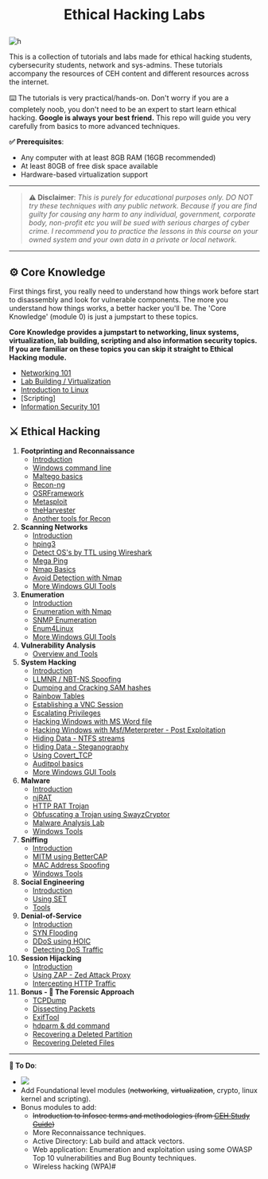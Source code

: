 # <p align="center">Ethical Hacking Labs
</p>

![h](https://gist.githubusercontent.com/Samsar4/62886aac358c3d484a0ec17e8eb11266/raw/89f706846f97cd3e59880dbc03e4f1d5f8023783/header-ehl.jpg)

This is a collection of tutorials and labs made for  ethical hacking students, cybersecurity students, network and sys-admins. These tutorials accompany the resources of CEH content and different resources across the internet.

⌨️ The tutorials is very practical/hands-on. Don't worry if you are a completely noob, you don't need to be an expert to start learn ethical hacking. **Google is always your best friend.** This repo will guide you very carefully from basics to more advanced techniques.

**✅ Prerequisites**:
* Any computer with at least 8GB RAM (16GB recommended)
* At least 80GB of free disk space available
* Hardware-based virtualization support

* * *

> **⚠️ Disclaimer**:
*This is purely for educational purposes only. DO NOT try these techniques with any public network. Because if you are find guilty for causing any harm to any individual, government, corporate body, non-profit etc you will be sued with serious charges of cyber crime. I recommend you to practice the lessons in this course on your owned system and your own data in a private or local network.*

* * * 

## ⚙️ Core Knowledge
First things first, you really need to understand how things work before start to disassembly and look for vulnerable components. The more you understand how things works, a better hacker you'll be. The 'Core Knowledge' (module 0) is just a jumpstart to these topics.

**Core Knowledge provides a jumpstart to networking, linux systems, virtualization, lab building, scripting and also information security topics. If you are familiar on these topics you can skip it straight to Ethical Hacking module.**

* [Networking 101](https://github.com/hidayat-tanjung/hacking-lab/blob/main/0-Core-Knowledge/0-Networking-101.md)
* [Lab Building / Virtualization](https://github.com/hidayat-tanjung/hacking-lab/blob/main/0-Core-Knowledge/1-Lab-Building.md)
* [Introduction to Linux](https://github.com/hidayat-tanjung/hacking-lab/blob/main/0-Core-Knowledge/2-Intro-to-Linux.md)
* [Scripting]
* [Information Security 101](https://github.com/hidayat-tanjung/hacking-lab/blob/main/0-Core-Knowledge/4-Infosec-101.md)

## ⚔️ Ethical Hacking
1. **Footprinting and Reconnaissance**
    * [Introduction](https://github.com/hidayat-tanjung/hacking-lab/blob/main/1-Footprinting-and-Reconnaissance/0-What-is-Footprinting.md)
    * [Windows command line](https://github.com/hidayat-tanjung/hacking-lab/blob/main/1-Footprinting-and-Reconnaissance/1-Windows-CommandLine.md)
    * [Maltego basics](https://github.com/hidayat-tanjung/hacking-lab/blob/main/1-Footprinting-and-Reconnaissance/2-Maltego-Basics.md)
    * [Recon-ng](https://github.com/hidayat-tanjung/hacking-lab/blob/main/1-Footprinting-and-Reconnaissance/3-Recon-ng.md)
    * [OSRFramework](https://github.com/hidayat-tanjung/hacking-lab/blob/main/1-Footprinting-and-Reconnaissance/4-OSRFramework.md)
    * [Metasploit](https://github.com/hidayat-tanjung/hacking-lab/blob/main/1-Footprinting-and-Reconnaissance/5-Metasploit-Basics.md)
    * [theHarvester](https://github.com/hidayat-tanjung/hacking-lab/blob/main/1-Footprinting-and-Reconnaissance/6-theHarvester.md)
    * [Another tools for Recon](https://github.com/hidayat-tanjung/hacking-lab/blob/main/1-Footprinting-and-Reconnaissance/7-Other-Tools.md)
2. **Scanning Networks**
    * [Introduction](https://github.com/hidayat-tanjung/hacking-lab/blob/main/2-Scanning-Networks/0-Scanning-a-Target-Network.md)
    * [hping3](https://github.com/hidayat-tanjung/hacking-lab/blob/main/2-Scanning-Networks/1-hping3.md)
    * [Detect OS's by TTL using Wireshark](https://github.com/hidayat-tanjung/hacking-lab/blob/main/2-Scanning-Networks/2-TTL.md)
    * [Mega Ping](https://github.com/hidayat-tanjung/hacking-lab/blob/main/2-Scanning-Networks/3-MegaPing.md)
    * [Nmap Basics](https://github.com/hidayat-tanjung/hacking-lab/blob/main/2-Scanning-Networks/4-Nmap.md)
    * [Avoid Detection with Nmap](https://github.com/hidayat-tanjung/hacking-lab/blob/main/2-Scanning-Networks/5-NmapDecoyIP.md)
    * [More Windows GUI Tools](https://github.com/hidayat-tanjung/hacking-lab/blob/main/2-Scanning-Networks/6-WindowsTools.md)
3. **Enumeration**
    * [Introduction](https://github.com/hidayat-tanjung/hacking-lab/blob/main/3-Enumeration/0-Introduction.md)
    * [Enumeration with Nmap](https://github.com/hidayat-tanjung/hacking-lab/blob/main/3-Enumeration/1-Enumerating-with-Nmap.md)
    * [SNMP Enumeration](https://github.com/hidayat-tanjung/hacking-lab/blob/main/3-Enumeration/2-SNMP-Enumeration.md)
    * [Enum4Linux](https://github.com/hidayat-tanjung/hacking-lab/blob/main/3-Enumeration/3-Enum4linux-Win-and-Samba-Enumeration.md)
    * [More Windows GUI Tools](https://github.com/hidayat-tanjung/hacking-lab/blob/main/3-Enumeration/4-Windows-EnumerationTools.md)
4. **Vulnerability Analysis**
    * [Overview and Tools](https://github.com/hidayat-tanjung/hacking-lab/blob/main/4-Vulnerability-Analysis/Overview-and-Tools.md) 
5. **System Hacking**
    * [Introduction](https://github.com/hidayat-tanjung/hacking-lab/blob/main/5-System-Hacking/0-Introduction.md)
    * [LLMNR / NBT-NS Spoofing](hhttps://github.com/hidayat-tanjung/hacking-lab/blob/main/5-System-Hacking/1-LLMNR-NBT-NS.md)
    * [Dumping and Cracking SAM hashes](https://github.com/hidayat-tanjung/hacking-lab/blob/main/5-System-Hacking/2-SAM-Hashes.md)
    * [Rainbow Tables](https://github.com/hidayat-tanjung/hacking-lab/blob/main/5-System-Hacking/3-Rainbow-tables.md)
    * [Establishing a VNC Session](https://github.com/hidayat-tanjung/hacking-lab/blob/main/5-System-Hacking/4-VNC-Session.md)
    * [Escalating Privileges](https://github.com/hidayat-tanjung/hacking-lab/blob/main/5-System-Hacking/5-Escalating-Privileges.md)
    * [Hacking Windows with MS Word file](https://github.com/hidayat-tanjung/hacking-lab/blob/main/5-System-Hacking/6-Hacking-Windows-with-Doc-file.md)
    * [Hacking Windows with Msf/Meterpreter - Post Exploitation](https://github.com/hidayat-tanjung/hacking-lab/blob/main/5-System-Hacking/7-Hacking-Windows-with-Metasploit-PostExploitation.md)
    * [Hiding Data - NTFS streams](https://github.com/hidayat-tanjung/hacking-lab/blob/main/5-System-Hacking/8-NTFS-Streams.md)
    * [Hiding Data - Steganography](https://github.com/hidayat-tanjung/hacking-lab/blob/main/5-System-Hacking/9-Steganography.md)
    * [Using Covert_TCP](https://github.com/hidayat-tanjung/hacking-lab/blob/main/5-System-Hacking/10-Covert_TCP.md)
    * [Auditpol basics](https://github.com/hidayat-tanjung/hacking-lab/blob/main/5-System-Hacking/11-Auditpol.md)
    * [More Windows GUI Tools](https://github.com/hidayat-tanjung/hacking-lab/blob/main/5-System-Hacking/12-WindowsTools.md)
6. **Malware** 
    * [Introduction](https://github.com/hidayat-tanjung/hacking-lab/blob/main/6-Malware/0-Introduction.md)
    * [njRAT](https://github.com/hidayat-tanjung/hacking-lab/blob/main/6-Malware/1-Using-njRAT.md)
    * [HTTP RAT Trojan](https://github.com/hidayat-tanjung/hacking-lab/blob/main/6-Malware/2-HTTP-Trojan.md)
    * [Obfuscating a Trojan using SwayzCryptor](https://github.com/hidayat-tanjung/hacking-lab/blob/main/6-Malware/3-Obfuscating-Trojan-SwayzCryptor.md)
    * [Malware Analysis Lab](https://github.com/hidayat-tanjung/hacking-lab/blob/main/6-Malware/4-Malware-Analysis-Lab.md)
    * [Windows Tools](https://github.com/hidayat-tanjung/hacking-lab/blob/main/6-Malware/5-Windows-Tools.md)
7. **Sniffing**
    * [Introduction](https://github.com/hidayat-tanjung/hacking-lab/blob/main/7-Sniffing/0-Introduction.md)
    * [MITM using BetterCAP](https://github.com/hidayat-tanjung/hacking-lab/blob/main/7-Sniffing/1-MITM-with-Bettercap.md)
    * [MAC Address Spoofing](https://github.com/hidayat-tanjung/hacking-lab/blob/main/7-Sniffing/2-Spoofing-MAC-address.md)
    * [Windows Tools](https://github.com/hidayat-tanjung/hacking-lab/blob/main/7-Sniffing/X-Windows-Tools.md)
8. **Social Engineering**
    * [Introduction](https://github.com/hidayat-tanjung/hacking-lab/blob/main/8-Social-Engineering/0-Introduction.md)
    * [Using SET](https://github.com/hidayat-tanjung/hacking-lab/blob/main/8-Social-Engineering/1-Using-SET.md)
    * [Tools](https://github.com/hidayat-tanjung/hacking-lab/blob/main/8-Social-Engineering/X-Tools.md)
9. **Denial-of-Service**
    * [Introduction](https://github.com/hidayat-tanjung/hacking-lab/blob/main/9-Denial-of-Service/0-Introduction.md)
    * [SYN Flooding](https://github.com/hidayat-tanjung/hacking-lab/blob/main/9-Denial-of-Service/1-SYN-Flooding.md)
    * [DDoS using HOIC](https://github.com/hidayat-tanjung/hacking-lab/blob/main/9-Denial-of-Service/2-DDoS-using-HOIC.md)
    * [Detecting DoS Traffic](https://github.com/hidayat-tanjung/hacking-lab/blob/main/9-Denial-of-Service/3-Detecting-DoS-Traffic.md)
10. **Session Hijacking**
    * [Introduction](https://github.com/hidayat-tanjung/hacking-lab/blob/main/10-Session-Hijacking/0-Introduction.md)
    * [Using ZAP - Zed Attack Proxy](https://github.com/hidayat-tanjung/hacking-lab/blob/main/10-Session-Hijacking/1-Using-ZAP.md)
    * [Intercepting HTTP Traffic](https://github.com/hidayat-tanjung/hacking-lab/blob/main/10-Session-Hijacking/2-Intercepting-HTTP-Traffic.md)
11. **Bonus - 🔬 The Forensic Approach**
    * [TCPDump](https://github.com/hidayat-tanjung/hacking-lab/blob/main/11-Bonus/TCPDump-Tutorial.md)
    * [Dissecting Packets](https://github.com/hidayat-tanjung/hacking-lab/blob/main/11-Bonus/Dissecting-packets.md)
    * [ExifTool](https://github.com/hidayat-tanjung/hacking-lab/blob/main/11-Bonus/ExifTool-Tutorial.md)
    * [hdparm & dd command](https://github.com/hidayat-tanjung/hacking-lab/blob/main/11-Bonus/Using-hdparm-and-dd-command.md)
    * [Recovering a Deleted Partition](https://github.com/hidayat-tanjung/hacking-lab/blob/main/11-Bonus/Recovering-Deleted-Partition.md)
    * [Recovering Deleted Files](https://github.com/hidayat-tanjung/hacking-lab/blob/main/11-Bonus/Recovering-Deleted-Files.md)

* * * 

**💭 To Do**:
- ![](https://img.shields.io/badge/status-in%20progress-orange)
- Add Foundational level modules (~~networking~~, ~~virtualization~~, crypto, linux kernel and scripting).
- Bonus modules to add:
    - ~~Introduction to Infosec terms and methodologies (from [CEH Study Guide](#))~~
    - More Reconnaissance techniques.
    - Active Directory: Lab build and attack vectors.
    - Web application: Enumeration and exploitation using some OWASP Top 10 vulnerabilities and Bug Bounty techniques.
    - Wireless hacking (WPA)#
